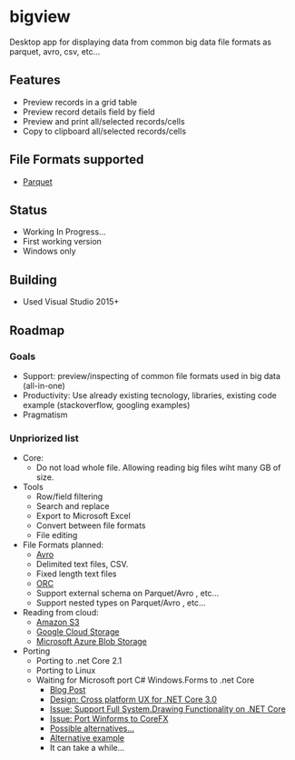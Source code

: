 # bigview
Desktop app for displaying data from common big data file formats as parquet, avro, csv, etc...

## Features

* Preview records in a grid table
* Preview record details field by field
* Preview and print all/selected records/cells
* Copy to clipboard all/selected records/cells

## File Formats supported

* [Parquet](https://parquet.apache.org/)

## Status

* Working In Progress...
* First working version
* Windows only 

## Building

* Used Visual Studio 2015+

## Roadmap

### Goals

* Support: preview/inspecting of common file formats used in big data (all-in-one)
* Productivity: Use already existing tecnology, libraries, existing code example (stackoverflow, googling examples)
* Pragmatism

### Unpriorized list

* Core:
  - Do not load whole file. Allowing reading big files wiht many GB of size.
* Tools
  - Row/field filtering
  - Search and replace
  - Export to Microsoft Excel
  - Convert between file formats
  - File editing  
* File Formats planned:
  - [Avro](https://avro.apache.org)
  - Delimited text files, CSV.
  - Fixed length text files
  - [ORC](https://orc.apache.org)
  - Support external schema on Parquet/Avro , etc...
  - Support nested types on Parquet/Avro , etc...
* Reading from cloud:
  - [Amazon S3](https://aws.amazon.com/s3/)
  - [Google Cloud Storage](https://cloud.google.com/storage/)
  - [Microsoft Azure Blob Storage](https://azure.microsoft.com/en-us/services/storage/blobs/)
* Porting
  - Porting to .net Core 2.1
  - Porting to Linux
  - Waiting for Microsoft port C# Windows.Forms to .net Core 
    * [Blog Post](https://blogs.msdn.microsoft.com/dotnet/2017/11/16/announcing-the-windows-compatibility-pack-for-net-core/)
    * [Design: Cross platform UX for .NET Core 3.0 ](https://github.com/dotnet/designs/issues/12)
    * [Issue: Support Full System.Drawing Functionality on .NET Core](https://github.com/dotnet/corefx/issues/20325)
    * [Issue: Port Winforms to CoreFX](https://github.com/dotnet/corefx/issues/21803)
    * [Possible alternatives...](https://blog.lextudio.com/the-story-about-net-cross-platform-ui-frameworks-dd4a9433d0ea)
    * [Alternative example](https://github.com/akoeplinger/mono-winforms-netcore)
    * It can take a while...
